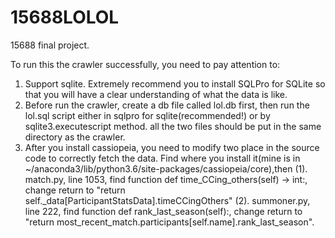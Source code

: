 # 15688LOLOL
15688 final project.

To run this the crawler successfully, you need to pay attention to:
1. Support sqlite. Extremely recommend you to install SQLPro for SQLite so that you will have a clear understanding of what the data is like.
2. Before run the crawler, create a db file called lol.db first, then run the lol.sql script either in sqlpro for sqlite(recommended!) or by sqlite3.executescript method.
all the two files should be put in the same directory as the crawler.
3. After you install cassiopeia, you need to modify two place in the source code to correctly fetch the data.
Find where you install it(mine is in ~/anaconda3/lib/python3.6/site-packages/cassiopeia/core),then
(1). match.py, line 1053, find function def time_CCing_others(self) -> int:, change return to "return self._data[ParticipantStatsData].timeCCingOthers"
(2). summoner.py, line 222, find function def rank_last_season(self):, change return to "return most_recent_match.participants[self.name].rank_last_season".
